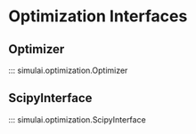 # Optimization Interfaces

## Optimizer
::: simulai.optimization.Optimizer

## ScipyInterface
::: simulai.optimization.ScipyInterface
